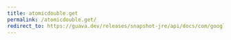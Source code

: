 ```yaml
---
title: atomicdouble.get
permalink: /atomicdouble.get/
redirect_to: https://guava.dev/releases/snapshot-jre/api/docs/com/google/common/util/concurrent/AtomicDouble.html#get--
---
```

